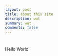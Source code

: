 ```yaml
---
layout: post
title: about this site
description: wut
summary: wut
comments: false
---
```


# 

Hello World
